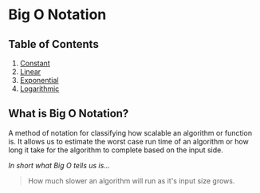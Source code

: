 # Big O Notation

## Table of Contents
1. [Constant](https://github.com/rockchalkwushock/DSA-Notes/blob/master/docs/bigO/Constant.md)
2. [Linear](https://github.com/rockchalkwushock/DSA-Notes/blob/master/docs/bigO/Linear.md)
3. [Exponential](https://github.com/rockchalkwushock/DSA-Notes/blob/master/docs/bigO/Exponential.md)
4. [Logarithmic](https://github.com/rockchalkwushock/DSA-Notes/blob/master/docs/bigO/Logarithmic.md)

## What is Big O Notation?
A method of notation for classifying how scalable an algorithm or function is. It allows us to estimate the worst case run time of an algorithm or how long it take for the algorithm to complete based on the input side.

_In short what Big O tells us is..._
> How much slower an algorithm will run as it's input size grows.

